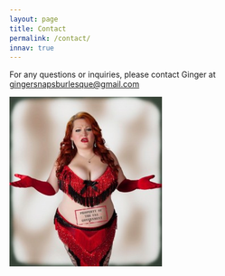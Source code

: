 ```yaml
---
layout: page
title: Contact
permalink: /contact/
innav: true
---
```


For any questions or inquiries, please contact Ginger at [gingersnapsburlesque@gmail.com](mailto:gingersnapsburlesque@gmail.com)

![Ginger Snaps Shrugging](/img/wtf.jpg "Contact Legislate This!")